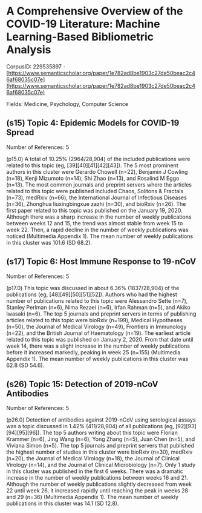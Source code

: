 # A Comprehensive Overview of the COVID-19 Literature: Machine Learning-Based Bibliometric Analysis

CorpusID: 229535897 - [https://www.semanticscholar.org/paper/1e782ad8be1903c27de50beac2c46af68035c07e](https://www.semanticscholar.org/paper/1e782ad8be1903c27de50beac2c46af68035c07e)

Fields: Medicine, Psychology, Computer Science

## (s15) Topic 4: Epidemic Models for COVID-19 Spread
Number of References: 5

(p15.0) A total of 10.25% (2964/28,904) of the included publications were related to this topic (eg, [39][40][41][42][43]). The 5 most prominent authors in this cluster were Gerardo Chowell (n=22), Benjamin J Cowling (n=18), Kenji Mizumoto (n=14), Shi Zhao (n=13), and Rosalind M Eggo (n=13). The most common journals and preprint servers where the articles related to this topic were published included Chaos, Solitons & Fractals (n=73), medRxiv (n=66), the International Journal of Infectious Diseases (n=36), Zhonghua liuxingbingxue zazhi (n=30), and bioRxiv (n=26). The first paper related to this topic was published on the January 19, 2020. Although there was a sharp increase in the number of weekly publications between weeks 12 and 15, the trend was almost stable from week 15 to week 22. Then, a rapid decline in the number of weekly publications was noticed (Multimedia Appendix 1). The mean number of weekly publications in this cluster was 101.6 (SD 68.2).
## (s17) Topic 6: Host Immune Response to 19-nCoV
Number of References: 5

(p17.0) This topic was discussed in about 6.36% (1837/28,904) of the publications (eg, [48][49][50][51][52]). Authors who had the highest number of publications related to this topic were Alessandro Sette (n=7), Stanley Perlman (n=6), Nima Rezaei (n=6), Irfan Rahman (n=5), and Akiko Iwasaki (n=6). The top 5 journals and preprint servers in terms of publishing articles related to this topic were bioRxiv (n=199), Medical Hypotheses (n=50), the Journal of Medical Virology (n=49), Frontiers in Immunology (n=22), and the British Journal of Haematology (n=19). The earliest article related to this topic was published on January 2, 2020. From that date until week 14, there was a slight increase in the number of weekly publications before it increased markedly, peaking in week 25 (n=155) (Multimedia Appendix 1). The mean number of weekly publications in this cluster was 62.8 (SD 54.6).
## (s26) Topic 15: Detection of 2019-nCoV Antibodies
Number of References: 5

(p26.0) Detection of antibodies against 2019-nCoV using serological assays was a topic discussed in 1.42% (411/28,904) of all publications (eg, [92][93][94][95][96]). The top 5 authors writing about this topic were Florian Krammer (n=6), Jing Wang (n=6), Yong Zhang (n=5), Juan Chen (n=5), and Viviana Simon (n=5). The top 5 journals and preprint servers that published the highest number of studies in this cluster were bioRxiv (n=30), medRxiv (n=20), the Journal of Medical Virology (n=18), the Journal of Clinical Virology (n=14), and the Journal of Clinical Microbiology (n=7). Only 1 study in this cluster was published in the first 6 weeks. There was a dramatic increase in the number of weekly publications between weeks 16 and 21. Although the number of weekly publications slightly decreased from week 22 until week 26, it increased rapidly until reaching the peak in weeks 28 and 29 (n=36) (Multimedia Appendix 1). The mean number of weekly publications in this cluster was 14.1 (SD 12.8).
